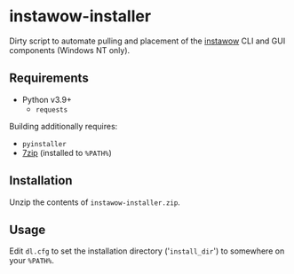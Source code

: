 # instawow-installer

Dirty script to automate pulling and placement of the [instawow](https://github.com/layday/instawow) CLI and GUI components (Windows NT only).

## Requirements

- Python v3.9+
  - `requests`

Building additionally requires:

- `pyinstaller`
- [7zip](https://www.7-zip.org/) (installed to `%PATH%`)

## Installation

Unzip the contents of `instawow-installer.zip`.

## Usage

Edit `dl.cfg` to set the installation directory ('`install_dir`') to somewhere on your `%PATH%`.
